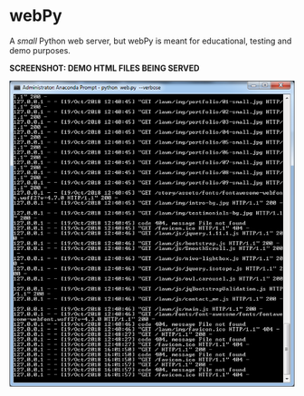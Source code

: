 # webPy
A *small* Python web server, but webPy is meant for educational, testing and demo purposes.

**SCREENSHOT: DEMO HTML FILES BEING SERVED**

![Image of webPy](https://raw.githubusercontent.com/i-z-z-y/webPy/master/screenshots/webPy.png)
